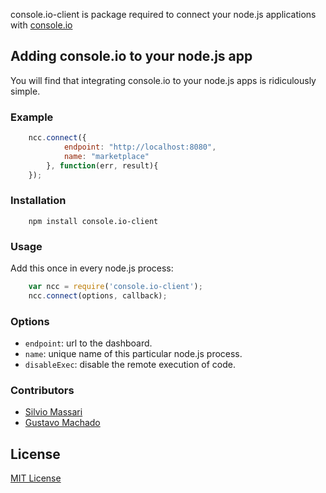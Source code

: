 console.io-client is package required to connect your node.js applications with
[console.io](https://github.com/TellagoDevLabs/node-console.io)

## Adding console.io to your node.js app

You will find that integrating console.io to your node.js apps is ridiculously
simple.

### Example

```js
	ncc.connect({
			endpoint: "http://localhost:8080",
			name: "marketplace"
		}, function(err, result){
	});
```

### Installation

```
	npm install console.io-client
```

### Usage

Add this once in every node.js process:

```js
	var ncc = require('console.io-client');
	ncc.connect(options, callback);
```

### Options

* `endpoint`: url to the dashboard.
* `name`: unique name of this particular node.js process.
* `disableExec`: disable the remote execution of code.

### Contributors
- [Silvio Massari](https://github.com/silviom)
- [Gustavo Machado](https://github.com/machadogj)

## License 

[MIT License](http://www.opensource.org/licenses/mit-license.php)